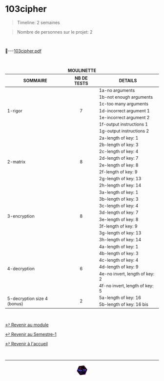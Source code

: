 # 103cipher

> Timeline: 2 semaines

> Nombre de personnes sur le projet: 2

<br>

📂---[103cipher.pdf](https://github.com/Studio-17/Epitech-Subjects/blob/main/Semester-1/B-MAT-100/103cipher/103cipher.pdf)

<br>

<table align="center">
    <thead>
    <tr>
            <td colspan="3" align="center"><strong>MOULINETTE</strong></td>
    </tr>
        <tr>
            <th>SOMMAIRE</th>
            <th>NB DE TESTS</th>
            <th>DETAILS</th>
        </tr>
    </thead>
    <tbody>
        <tr>
            <td rowspan="7">1-rigor</td>
            <td rowspan="7" style="text-align: center;">7</td>
            <td>1a-no arguments</td>
        </tr>
        <tr>
            <td>1b-not enough arguments</td>
        </tr>
        <tr>
            <td>1c-too many arguments</td>
        </tr>
        <tr>
            <td>1d-incorrect argument 1</td>
        </tr>
        <tr>
            <td>1e-incorrect argument 2</td>
        </tr>
        <tr>
            <td>1f-output instructions 1</td>
        </tr>
        <tr>
            <td>1g-output instructions 2</td>
        </tr>
        <tr>
            <td rowspan="8">2-matrix</td>
            <td rowspan="8" style="text-align: center;">8</td>
            <td>2a-length of key: 1</td>
        </tr>
        <tr>
            <td>2b-length of key: 3</td>
        </tr>
        <tr>
            <td>2c-length of key: 4</td>
        </tr>
        <tr>
            <td>2d-length of key: 7</td>
        </tr>
        <tr>
            <td>2e-length of key: 8</td>
        </tr>
        <tr>
            <td>2f-length of key: 9</td>
        </tr>
        <tr>
            <td>2g-length of key: 13</td>
        </tr>
        <tr>
            <td>2h-length of key: 14</td>
        </tr>
        <tr>
            <td rowspan="8">3-encryption</td>
            <td rowspan="8" style="text-align: center;">8</td>
            <td>3a-length of key: 1</td>
        </tr>
        <tr>
            <td>3b-length of key: 3</td>
        </tr>
        <tr>
            <td>3c-length of key: 4</td>
        </tr>
        <tr>
            <td>3d-length of key: 7</td>
        </tr>
        <tr>
            <td>3e-length of key: 8</td>
        </tr>
        <tr>
            <td>3f-length of key: 9</td>
        </tr>
        <tr>
            <td>3g-length of key: 13</td>
        </tr>
        <tr>
            <td>3h-length of key: 14</td>
        </tr>
        <tr>
            <td rowspan="6">4-decryption</td>
            <td rowspan="6" style="text-align: center;">6</td>
            <td>4a-length of key: 1</td>
        </tr>
        <tr>
            <td>4b-length of key: 3</td>
        </tr>
        <tr>
            <td>4c-length of key: 4</td>
        </tr>
        <tr>
            <td>4d-length of key: 9</td>
        </tr>
        <tr>
            <td>4e-no invert, length of key: 2</td>
        </tr>
        <tr>
            <td>4f-no invert, length of key: 5</td>
        </tr>
        <tr>
            <td rowspan="2">5-decryption size 4 (bonus)</td>
            <td rowspan="2" style="text-align: center;">2</td>
            <td>5a-length of key: 16</td>
        </tr>
        <tr>
            <td>5b-length of key: 16 bis</td>
        </tr>
    </tbody>
</table>

<br>

[↩️ Revenir au module](https://github.com/Studio-17/Epitech-Subjects/tree/main/Semester-1/B-MAT-100)

[↩️ Revenir au Semestre-1](https://github.com/Studio-17/Epitech-Subjects/tree/main/Semester-1)

[↩️ Revenir à l'accueil](https://github.com/Studio-17/Epitech-Subjects)

<br>

---

<div align="center">

<a href="https://github.com/Studio-17" target="_blank"><img src="../../../assets/voc17.gif" width="40"></a>
